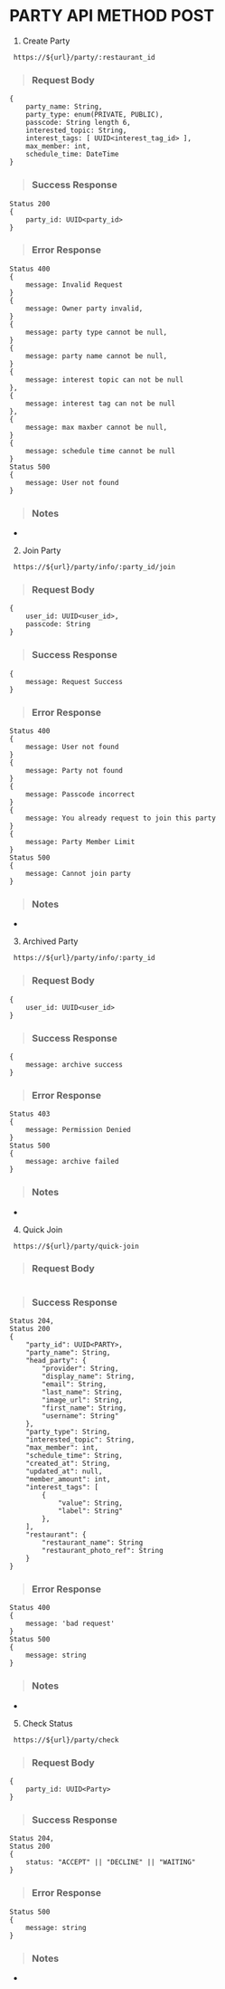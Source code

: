 # PARTY API METHOD POST

1. Create Party

` https://${url}/party/:restaurant_id`

> ### Request Body

```
{
    party_name: String,
    party_type: enum(PRIVATE, PUBLIC),
    passcode: String length 6,
    interested_topic: String,
    interest_tags: [ UUID<interest_tag_id> ],
    max_member: int,
    schedule_time: DateTime
}
```

> ### Success Response

```
Status 200
{
    party_id: UUID<party_id>
}
```

> ### Error Response

```
Status 400
{
    message: Invalid Request
}
{
    message: Owner party invalid,
}
{
    message: party type cannot be null,
}
{
    message: party name cannot be null,
}
{
    message: interest topic can not be null
},
{
    message: interest tag can not be null
},
{
    message: max maxber cannot be null,
}
{
    message: schedule time cannot be null
}
Status 500
{
    message: User not found
}
```

> ### Notes

-

2. Join Party

` https://${url}/party/info/:party_id/join`

> ### Request Body

```
{
    user_id: UUID<user_id>,
    passcode: String
}
```

> ### Success Response

```
{
    message: Request Success
}
```

> ### Error Response

```
Status 400
{
    message: User not found
}
{
    message: Party not found
}
{
    message: Passcode incorrect
}
{
    message: You already request to join this party
}
{
    message: Party Member Limit
}
Status 500
{
    message: Cannot join party
}
```

> ### Notes

-

3. Archived Party

` https://${url}/party/info/:party_id`

> ### Request Body

```
{
    user_id: UUID<user_id>
}
```

> ### Success Response

```
{
    message: archive success
}
```

> ### Error Response

```
Status 403
{
    message: Permission Denied
}
Status 500
{
    message: archive failed
}
```

> ### Notes

-

4. Quick Join

` https://${url}/party/quick-join`

> ### Request Body

```

```

> ### Success Response

```
Status 204,
Status 200
{
    "party_id": UUID<PARTY>,
    "party_name": String,
    "head_party": {
        "provider": String,
        "display_name": String,
        "email": String,
        "last_name": String,
        "image_url": String,
        "first_name": String,
        "username": String"
    },
    "party_type": String,
    "interested_topic": String,
    "max_member": int,
    "schedule_time": String,
    "created_at": String,
    "updated_at": null,
    "member_amount": int,
    "interest_tags": [
        {
            "value": String,
            "label": String"
        },
    ],
    "restaurant": {
        "restaurant_name": String
        "restaurant_photo_ref": String
    }
}
```

> ### Error Response

```
Status 400
{
    message: 'bad request'
}
Status 500
{
    message: string
}
```

> ### Notes

-

5. Check Status

` https://${url}/party/check`

> ### Request Body

```
{
    party_id: UUID<Party>
}
```

> ### Success Response

```
Status 204,
Status 200
{
    status: "ACCEPT" || "DECLINE" || "WAITING"
}
```

> ### Error Response

```
Status 500
{
    message: string
}
```

> ### Notes

-
